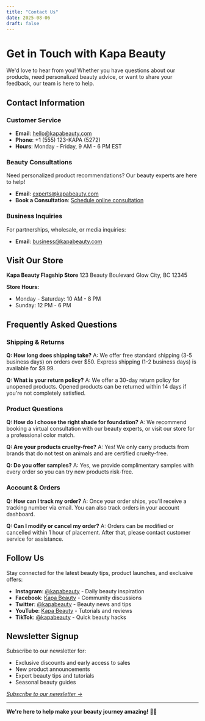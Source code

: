 ```yaml
---
title: "Contact Us"
date: 2025-08-06
draft: false
---
```


# Get in Touch with Kapa Beauty

We'd love to hear from you! Whether you have questions about our products, need personalized beauty advice, or want to share your feedback, our team is here to help.

## Contact Information

### Customer Service
- **Email**: hello@kapabeauty.com
- **Phone**: +1 (555) 123-KAPA (5272)
- **Hours**: Monday - Friday, 9 AM - 6 PM EST

### Beauty Consultations
Need personalized product recommendations? Our beauty experts are here to help!
- **Email**: experts@kapabeauty.com
- **Book a Consultation**: [Schedule online consultation](/consultation/)

### Business Inquiries
For partnerships, wholesale, or media inquiries:
- **Email**: business@kapabeauty.com

## Visit Our Store

**Kapa Beauty Flagship Store**
123 Beauty Boulevard
Glow City, BC 12345

**Store Hours:**
- Monday - Saturday: 10 AM - 8 PM
- Sunday: 12 PM - 6 PM

## Frequently Asked Questions

### Shipping & Returns
**Q: How long does shipping take?**
A: We offer free standard shipping (3-5 business days) on orders over $50. Express shipping (1-2 business days) is available for $9.99.

**Q: What is your return policy?**
A: We offer a 30-day return policy for unopened products. Opened products can be returned within 14 days if you're not completely satisfied.

### Product Questions
**Q: How do I choose the right shade for foundation?**
A: We recommend booking a virtual consultation with our beauty experts, or visit our store for a professional color match.

**Q: Are your products cruelty-free?**
A: Yes! We only carry products from brands that do not test on animals and are certified cruelty-free.

**Q: Do you offer samples?**
A: Yes, we provide complimentary samples with every order so you can try new products risk-free.

### Account & Orders
**Q: How can I track my order?**
A: Once your order ships, you'll receive a tracking number via email. You can also track orders in your account dashboard.

**Q: Can I modify or cancel my order?**
A: Orders can be modified or cancelled within 1 hour of placement. After that, please contact customer service for assistance.

## Follow Us

Stay connected for the latest beauty tips, product launches, and exclusive offers:

- **Instagram**: [@kapabeauty](https://instagram.com/kapabeauty) - Daily beauty inspiration
- **Facebook**: [Kapa Beauty](https://facebook.com/kapabeauty) - Community discussions
- **Twitter**: [@kapabeauty](https://twitter.com/kapabeauty) - Beauty news and tips
- **YouTube**: [Kapa Beauty](https://youtube.com/@kapabeauty) - Tutorials and reviews
- **TikTok**: [@kapabeauty](https://tiktok.com/@kapabeauty) - Quick beauty hacks

## Newsletter Signup

Subscribe to our newsletter for:
- Exclusive discounts and early access to sales
- New product announcements
- Expert beauty tips and tutorials
- Seasonal beauty guides

*[Subscribe to our newsletter →](/newsletter/)*

---

**We're here to help make your beauty journey amazing!** 💄✨
